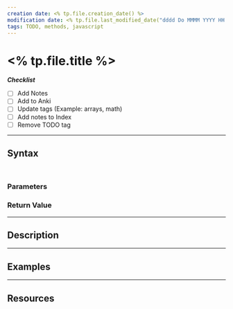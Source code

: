 ```yaml
---
creation date: <% tp.file.creation_date() %>
modification date: <% tp.file.last_modified_date("dddd Do MMMM YYYY HH:mm:ss") %>
tags: TODO, methods, javascript
---
```


# <% tp.file.title %>

**_Checklist_**

- [ ] Add Notes
- [ ] Add to Anki
- [ ] Update tags (Example: arrays, math)
- [ ] Add notes to Index
- [ ] Remove TODO tag

---


## Syntax

```js



```

### Parameters


### Return Value

---

## Description


---


## Examples



---


## Resources

